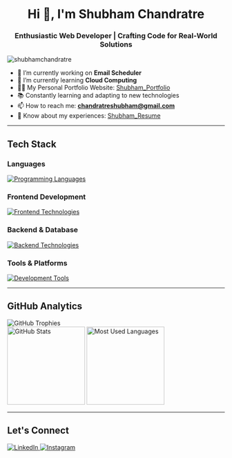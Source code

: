 <h1 align="center">Hi 👋, I'm Shubham Chandratre</h1>
<h3 align="center">Enthusiastic Web Developer | Crafting Code for Real-World Solutions</h3>

<p align="left">
  <img src="https://komarev.com/ghpvc/?username=shubhamchandratre&label=Profile%20views&color=0e75b6&style=flat" alt="shubhamchandratre" />
</p>

- 🔭 I’m currently working on **Email Scheduler**  
- 🌱 I’m currently learning **Cloud Computing**  
- 👨‍💻 My Personal Portfolio Website: [Shubham_Portfolio](https://shubham-portfolio-iota-gold.vercel.app/)  
- 📚 Constantly learning and adapting to new technologies 
- 📫 How to reach me: **chandratreshubham@gmail.com**  
- 📄 Know about my experiences: [Shubham_Resume](https://drive.google.com/file/d/1M0S6fI2gbs4DtpS065NySjRCVYqIShrx/view?usp=sharing)  

---

## Tech Stack

### Languages
<p align="left">
  <a href="https://skillicons.dev">
    <img src="https://skillicons.dev/icons?i=cpp,js,ts,python" alt="Programming Languages" />
  </a>
</p>

### Frontend Development
<p align="left">
  <a href="https://skillicons.dev">
    <img src="https://skillicons.dev/icons?i=react,nextjs,html,css,tailwind" alt="Frontend Technologies" />
  </a>
</p>

### Backend & Database
<p align="left">
  <a href="https://skillicons.dev">
    <img src="https://skillicons.dev/icons?i=nodejs,express,postgresql,mysql,mongodb,redis,firebase,nginx" alt="Backend Technologies" />
  </a>
</p>

### Tools & Platforms
<p align="left">
  <a href="https://skillicons.dev">
    <img src="https://skillicons.dev/icons?i=git,github,postman,vercel,docker,aws,vscode" alt="Development Tools" />
  </a>
</p>

---

## GitHub Analytics

<div align="left">
  <img src="https://github-profile-trophy.vercel.app/?username=ShubhamChandratre&theme=nord&column=7&margin-w=15&margin-h=15" alt="GitHub Trophies" />
</div>

<div align="left">
  <img height="180em" src="https://github-readme-stats.vercel.app/api?username=ShubhamChandratre&show_icons=true&theme=nord&hide_border=true&count_private=true" alt="GitHub Stats" />
  <img height="180em" src="https://github-readme-stats.vercel.app/api/top-langs/?username=ShubhamChandratre&layout=compact&theme=nord&hide_border=true" alt="Most Used Languages" />
</div>

---

## Let's Connect

<p align="left">
  <a href="https://www.linkedin.com/in/shubham-chandratre-a03819257/">
    <img src="https://img.shields.io/badge/LinkedIn-0077B5?style=for-the-badge&logo=linkedin&logoColor=white" alt="LinkedIn" />
  </a>
  <a href="https://www.instagram.com/shubham_chandratre_/">
    <img src="https://img.shields.io/badge/Instagram-E4405F?style=for-the-badge&logo=instagram&logoColor=white" alt="Instagram" />
  </a>
</p>
